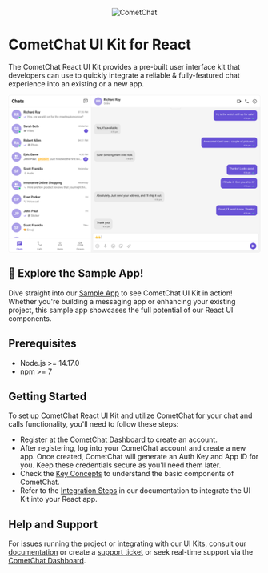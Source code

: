<p align="center">
  <img alt="CometChat" src="https://assets.cometchat.io/website/images/logos/banner.png">
</p>

# CometChat UI Kit for React

The CometChat React UI Kit provides a pre-built user interface kit that developers can use to quickly integrate a reliable & fully-featured chat experience into an existing or a new app.

<div style="display: flex; align-items: center; justify-content: center;">
   <img src="./screenshots/sample_app_overview.png" />
</div>

## 🚀 Explore the Sample App!

Dive straight into our [Sample App](https://github.com/cometchat/cometchat-uikit-react/blob/v5/sample-app/README.md#installation) to see CometChat UI Kit in action! Whether you're building a messaging app or enhancing your existing project, this sample app showcases the full potential of our React UI components.  

## Prerequisites

- Node.js >= 14.17.0
- npm >= 7

## Getting Started

To set up CometChat React UI Kit and utilize CometChat for your chat and calls functionality, you'll need to follow these steps:

- Register at the [CometChat Dashboard](https://app.cometchat.com/) to create an account.
- After registering, log into your CometChat account and create a new app. Once created, CometChat will generate an Auth Key and App ID for you. Keep these credentials secure as you'll need them later.
- Check the [Key Concepts](https://www.cometchat.com/docs/fundamentals/key-concepts) to understand the basic components of CometChat.
- Refer to the [Integration Steps](https://www.cometchat.com/docs/ui-kit/react/5.0/integration) in our documentation to integrate the UI Kit into your React app.

## Help and Support

For issues running the project or integrating with our UI Kits, consult our [documentation](https://www.cometchat.com/docs/ui-kit/react/5.0/integration) or create a [support ticket](https://help.cometchat.com/hc/en-us) or seek real-time support via the [CometChat Dashboard](https://app.cometchat.com/).
